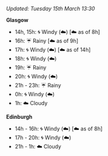*Updated: Tuesday 15th March 13:30*

**Glasgow**

* 14h, 15h: :cyclone: Windy (:cloud:) [:cloud: as of 8h]
* 16h: :umbrella: Rainy [:cloud: as of 9h]
* 17h: :cyclone: Windy (:cloud:) [:cloud: as of 14h]
* 18h: :cyclone: Windy (:cloud:)
* 19h: :umbrella: Rainy
* 20h: :cyclone: Windy (:cloud:)
* 21h - 23h: :umbrella: Rainy
* 0h: :cyclone: Windy (:cloud:)
* 1h: :cloud: Cloudy

**Edinburgh**

* 14h - 16h: :cyclone: Windy (:cloud:) [:cloud: as of 8h]
* 17h - 20h: :cyclone: Windy (:cloud:)
* 21h - 1h: :cloud: Cloudy
